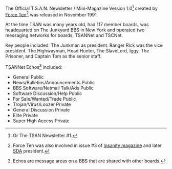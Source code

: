 The Official T.S.A.N. Newsletter / Mini-Magazine Version 1.0[^1] created by [Force Ten](/p/force-ten)[^2] was released in November 1991.

At the time TSAN was many years old, had 117 member boards, was headquarted on The Junkyard BBS in New York and operated two messaging networks for boards, TSANNet and TSCNet. 

Key people included: The Junkman as president. Ranger Rick was the vice president. The Highwayman, Head Hunter, The SlaveLord, Iggy, The Prisoner, and Captain Tom as the senior staff.

TSANNet Echos[^3] included:
- General Public
- News/Bulletins/Announcements Public
- BBS Software/Netmail Talk/Ads Public
- Software Discussion/Help Public
- For Sale/Wanted/Trade Public
- Trojan/Virus/Loozer Private
- General Discussion Private
- Elite Private
- Super High Access Private

[^1]: Or The TSAN Newsletter #1.
[^2]: Force Ten was also involved in issue #3 of [Insanity magazine](/g/insanity) and later [SDA](/g/silicon-dream-artists) president.
[^3]: Echos are message areas on a BBS that are shared with other boards.
